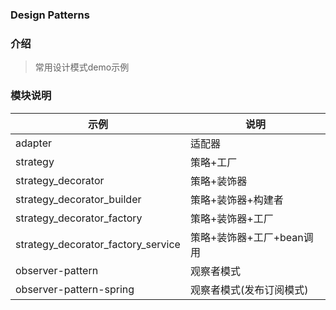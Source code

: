 
### Design Patterns

### 介绍
> 常用设计模式demo示例
### 模块说明
| 示例                               | 说明                      |
| ---------------------------------- | ------------------------- |
| adapter                            | 适配器                    |
| strategy                           | 策略+工厂                 |
| strategy_decorator                 | 策略+装饰器               |
| strategy_decorator_builder         | 策略+装饰器+构建者        |
| strategy_decorator_factory         | 策略+装饰器+工厂          |
| strategy_decorator_factory_service | 策略+装饰器+工厂+bean调用 |
| observer-pattern                   | 观察者模式                |
| observer-pattern-spring            | 观察者模式(发布订阅模式)  |

